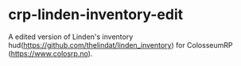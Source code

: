 # crp-linden-inventory-edit
A edited version of Linden's inventory hud(https://github.com/thelindat/linden_inventory) for ColosseumRP (https://www.colosrp.no).
